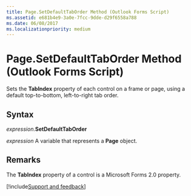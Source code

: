 ```yaml
---
title: Page.SetDefaultTabOrder Method (Outlook Forms Script)
ms.assetid: e681b4e9-3a0e-7fcc-9dde-d29f6558a788
ms.date: 06/08/2017
ms.localizationpriority: medium
---
```



# Page.SetDefaultTabOrder Method (Outlook Forms Script)

Sets the **TabIndex** property of each control on a frame or page, using a default top-to-bottom, left-to-right tab order.


## Syntax

_expression_.**SetDefaultTabOrder**

_expression_ A variable that represents a **Page** object.


## Remarks

The **TabIndex** property of a control is a Microsoft Forms 2.0 property.

[!include[Support and feedback](~/includes/feedback-boilerplate.md)]